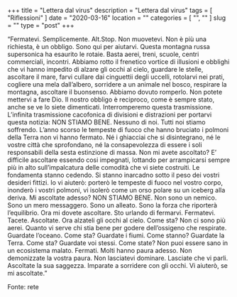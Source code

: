 +++
title = "Lettera dal virus"
description = "Lettera dal virus"
tags = [ "Riflessioni" ]
date = "2020-03-16"
location = ""
categories = [
  "",
  ""
]
slug = ""
type = "post"
+++

“Fermatevi. Semplicemente. Alt.Stop. Non muovetevi. Non è più una richiesta, è un obbligo. Sono qui per aiutarvi. Questa montagna russa supersonica ha esaurito le rotaie. Basta aerei, treni, scuole, centri commerciali, incontri. Abbiamo rotto il frenetico vortice di illusioni e obblighi che vi hanno impedito di alzare gli occhi al cielo, guardare le stelle, ascoltare il mare, farvi cullare dai cinguettii degli uccelli, rotolarvi nei prati, cogliere una mela dall’albero, sorridere a un animale nel bosco, respirare la montagna, ascoltare il buonsenso. Abbiamo dovuto romperlo. Non potete mettervi a fare Dio. Il nostro obbligo è reciproco, come è sempre stato, anche se ve lo siete dimenticati. Interromperemo questa trasmissione. L’infinita trasmissione cacofonica di divisioni e distrazioni per portarvi questa notizia: NON STIAMO BENE. Nessuno di noi. Tutti noi stiamo soffrendo. L’anno scorso le tempeste di fuoco che hanno bruciato i polmoni della Terra non vi hanno fermato. Né i ghiacciai che si disintegrano, né le vostre città che sprofondano, né la consapevolezza di essere i soli responsabili della sesta estinzione di massa. Non mi avete ascoltato? E’ difficile ascoltare essendo cosi impegnati, lottando per arrampicarsi sempre più in alto sull’impalcatura delle comodità che vi siete costruiti. Le fondamenta stanno cedendo. Si stanno inarcadno sotto il peso dei vostri desideri fittizi. Io vi aiuterò: porterò le tempeste di fuoco nel vostro corpo, inonderò i vostri polmoni, vi isolerò come un orso polare su un iceberg alla deriva. Mi ascoltate adesso? NON STIAMO BENE. Non sono un nemico. Sono un mero messaggero. Sono un alleato. Sono la forza che riporterà l’equilibrio. Ora mi dovete ascoltare. Sto urlando di fermarvi. Fermatevi. Tacete. Ascoltate. Ora alzateli gli occhi al cielo. Come sta? Non ci sono più aerei. Quanto vi serve chi stia bene per godere dell’ossigeno che respirate. Guardate l’oceano. Come sta? Guardate i fiumi. Come stanno? Guardate la Terra. Come sta? Guardate voi stessi. Come state? Non puoi essere sano in un ecosistema malato. Fermati. Molti hanno paura adesso. Non demonizzate la vostra paura. Non lasciatevi dominare. Lasciate che vi parli. Ascoltate la sua saggezza. Imparate a sorridere con gli occhi. Vi aiuterò, se mi ascoltate.”

Fonte: rete

